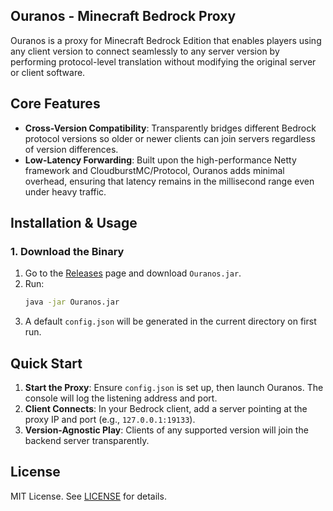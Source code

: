 ## Ouranos - Minecraft Bedrock Proxy

Ouranos is a proxy for Minecraft Bedrock Edition that enables players using any client version to connect seamlessly to
any server version by performing protocol-level translation without modifying the original server or client software.

## Core Features

- **Cross-Version Compatibility**: Transparently bridges different Bedrock protocol versions so older or newer clients
  can join servers regardless of version differences.
- **Low-Latency Forwarding**: Built upon the high-performance Netty framework and CloudburstMC/Protocol, Ouranos adds
  minimal overhead, ensuring that latency remains in the millisecond range even under heavy traffic.

## Installation & Usage

### 1. Download the Binary

1. Go to the [Releases](https://github.com/blackjack200/ouranos/releases) page and download `Ouranos.jar`.
2. Run:
   ```bash
   java -jar Ouranos.jar
   ```
3. A default `config.json` will be generated in the current directory on first run.

## Quick Start

1. **Start the Proxy**: Ensure `config.json` is set up, then launch Ouranos. The console will log the listening address
   and port.
2. **Client Connects**: In your Bedrock client, add a server pointing at the proxy IP and port (e.g.,
   `127.0.0.1:19133`).
3. **Version-Agnostic Play**: Clients of any supported version will join the backend server transparently.

## License

MIT License. See [LICENSE](LICENSE) for details.
